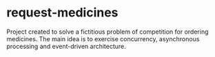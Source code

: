 # request-medicines

Project created to solve a fictitious problem of competition for ordering medicines. The main idea is to exercise concurrency, asynchronous processing and event-driven architecture.
